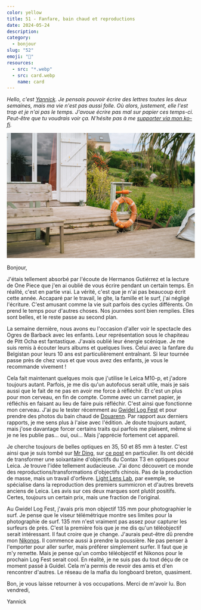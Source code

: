 ```yaml
---
color: yellow
title: 51 - Fanfare, bain chaud et reproductions
date: 2024-05-24
description: 
category:
  - bonjour
slug: "52"
emoji: "💌"
resources:
  - src: "*.webp"
  - src: card.webp
    name: card
---
```


*Hello, c'est [Yannick](https://yannickschutz.com). Je pensais pouvoir écrire des lettres toutes les deux semaines, mais ma vie n'est pas aussi folle. Où alors, justement, elle l'est trop et je n'ai pas le temps. J'avoue écrire pas mal sur papier ces temps-ci. Peut-être que tu voudrais voir ça. N'hésite pas à me [supporter via mon ko-fi](https://ko-fi.com/bonjouryannick/tiers).*

![](cover.webp)

Bonjour,

J'étais tellement absorbé par l'écoute de Hermanos Gutiérrez et la lecture de One Piece que j'en ai oublié de vous écrire pendant un certain temps. En réalité, c'est en partie vrai. La vérité, c'est que je n'ai pas beaucoup écrit cette année. Accaparé par le travail, le gîte, la famille et le surf, j'ai négligé l'écriture. C'est amusant comme la vie suit parfois des cycles différents. On prend le temps pour d'autres choses. Nos journées sont bien remplies. Elles sont belles, et le reste passe au second plan.

La semaine dernière, nous avons eu l'occasion d'aller voir le spectacle des Ogres de Barback avec les enfants. Leur représentation sous le chapiteau de Pitt Ocha est fantastique. J'avais oublié leur énergie scénique. Je me suis remis à écouter leurs albums et quelques lives. Celui avec la fanfare du Belgistan pour leurs 10 ans est particulièrement entraînant. Si leur tournée passe près de chez vous et que vous avez des enfants, je vous le recommande vivement !

Cela fait maintenant quelques mois que j'utilise le Leica M10-p, et j'adore toujours autant. Parfois, je me dis qu'un autofocus serait utile, mais je sais aussi que le fait de ne pas en avoir me force à réfléchir. Et c'est un plus pour mon cerveau, en fin de compte. Comme avec un carnet papier, je réfléchis en faisant au lieu de faire puis réfléchir. C'est ainsi que fonctionne mon cerveau. J'ai pu le tester récemment au [Gwidel Log Fest](https://instagram.com/gwidellogfest/) et pour prendre des photos du bain chaud de [Douarenn](https://douarenn.fr). Par rapport aux derniers rapports, je me sens plus à l'aise avec l'édition. Je doute toujours autant, mais j'ose davantage forcer certains traits qui parfois me plaisent, même si je ne les publie pas... oui, oui... Mais j'apprécie fortement cet appareil.

Je cherche toujours de belles optiques en 35, 50 et 85 mm à tester. C'est ainsi que je suis tombé sur [Mr Ding](https://mrdingstudio.com), sur [ce post](https://www.threads.net/@mrdingstudio/post/C4iQwNzr1FE) en particulier. Ils ont décidé de transformer une soixantaine d'objectifs du Contax T3 en optiques pour Leica. Je trouve l'idée tellement audacieuse. J'ai donc découvert ce monde des reproductions/transformations d'objectifs chinois. Pas de la production de masse, mais un travail d'orfèvre. [Light Lens Lab](https://lightlenslab.co), par exemple, se spécialise dans la reproduction des premiers summicron et d'autres brevets anciens de Leica. Les avis sur ces deux marques sont plutôt positifs. Certes, toujours un certain prix, mais une fraction de l'original.

Au Gwidel Log Fest, j'avais pris mon objectif 135 mm pour photographier le surf. Je pense que le viseur télémétrique montre ses limites pour la photographie de surf. 135 mm n'est vraiment pas assez pour capturer les surfeurs de près. C'est la première fois que je me dis qu'un téléobjectif serait intéressant. Il faut croire que je change. J'aurais peut-être dû prendre mon [Nikonos](https://yannickschutz.com/nikonos-v). Il commence aussi à prendre la poussière. Ne pas penser à l'emporter pour aller surfer, mais préférer simplement surfer. Il faut que je m'y remette. Mais je pense qu'un combo téléobjectif et Nikonos pour le prochain Log Fest serait cool. En réalité, je ne suis pas du tout déçu de ce moment passé à Guidel. Cela m'a permis de revoir des amis et d'en rencontrer d'autres. Le réseau de la mafia du longboard breton, quasiment.

Bon, je vous laisse retourner à vos occupations.
Merci de m'avoir lu.
Bon vendredi,

Yannick
